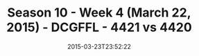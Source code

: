 ---
title: Season 10 - Week 4 (March 22, 2015) - DCGFFL - 4421 vs 4420
teams_score:
- team: 4421
  score:
- team: 4420
  score: 13
mvp: Yama T. (Dark Green), Billy K. (Black)
game-ball: N/A
season: 10
week:
date: '2015-03-23T23:52:22'
pageid: season-10-week-four-4421-vs-4420
---